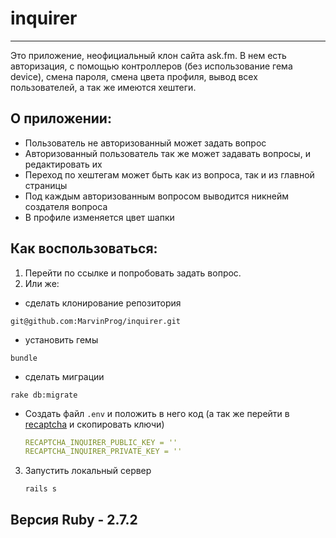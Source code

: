 # inquirer
___
Это приложение, неофициальный клон сайта ask.fm.
В нем есть авторизация, с помощью контроллеров (без использование гема device), смена пароля, смена цвета профиля, вывод всех пользователей, а так же имеются хештеги.

## О приложении:
- Пользователь не авторизованный может задать вопрос
- Авторизованный пользователь так же может задавать вопросы, и редактировать их
- Переход по хештегам может быть как из вопроса, так и из главной страницы
- Под каждым авторизованным вопросом выводится никнейм создателя вопроса
- В профиле изменяется цвет шапки

## Как воспользоваться:
1. Перейти по ссылке и попробовать задать вопрос.
2. Или же:
  - сделать клонирование репозитория
  ```
  git@github.com:MarvinProg/inquirer.git
  ```
  - установить гемы
  ```
  bundle
  ```
  - сделать миграции 
  ```
  rake db:migrate
  ```
  - Создать файл `.env` и положить в него код (а так же перейти в [recaptcha](https://www.google.com/recaptcha/about/) и скопировать ключи)
    ```yml
    RECAPTCHA_INQUIRER_PUBLIC_KEY = ''
    RECAPTCHA_INQUIRER_PRIVATE_KEY = ''
    ```
3. Запустить локальный сервер 
   ```
   rails s
   ```

## Версия Ruby - 2.7.2

